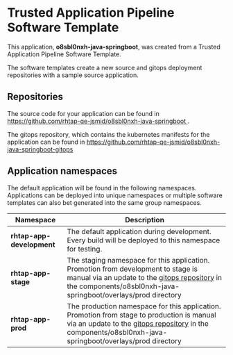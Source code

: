 # Trusted Application Pipeline Software Template

This application, **o8sbl0nxh-java-springboot**, was created from a Trusted Application Pipeline Software Template.

The software templates create a new source and gitops deployment repositories with a sample source application. 

## Repositories

The source code for your application can be found in [https://github.com/rhtap-qe-jsmid/o8sbl0nxh-java-springboot ](https://github.com/rhtap-qe-jsmid/o8sbl0nxh-java-springboot ).
 
The gitops repository, which contains the kubernetes manifests for the application can be found in 
[https://github.com/rhtap-qe-jsmid/o8sbl0nxh-java-springboot-gitops ](https://github.com/rhtap-qe-jsmid/o8sbl0nxh-java-springboot-gitops ) 

## Application namespaces 

The default application will be found in the following namespaces. Applications can be deployed into unique namespaces or multiple software templates can also bet generated into the same group namespaces.  

|  Namespace   |  Description   |  
| -------- | -------- |   
| **rhtap-app-development** | The default application during development. Every build will be deployed to this namespace for testing. | 
| **rhtap-app-stage** | The staging namespace for this application. Promotion from development to stage is manual via an update to the [gitops repository](https://github.com/rhtap-qe-jsmid/o8sbl0nxh-java-springboot-gitops ) in the components/o8sbl0nxh-java-springboot/overlays/prod directory |  
| **rhtap-app-prod** | The production namespace for this application. Promotion from stage to production is manual via an update to the [gitops repository](https://github.com/rhtap-qe-jsmid/o8sbl0nxh-java-springboot-gitops ) in the components/o8sbl0nxh-java-springboot/overlays/prod directory | 